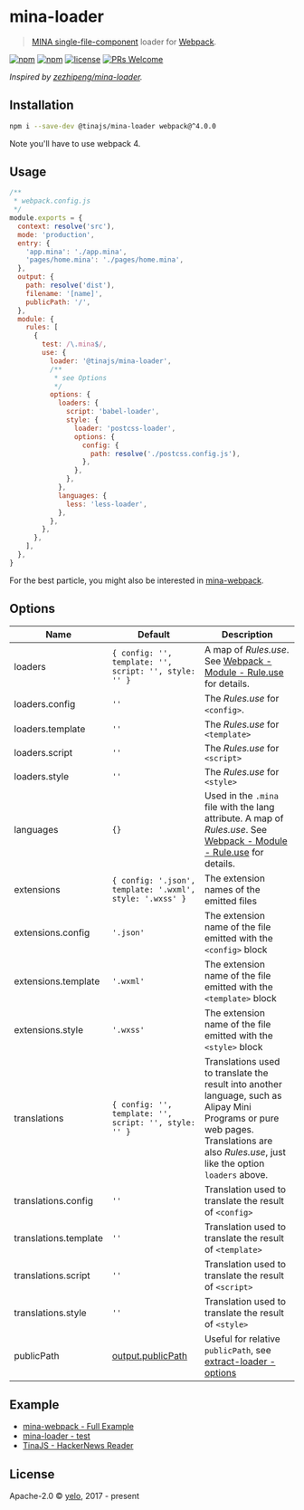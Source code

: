 # mina-loader

> [MINA single-file-component](https://tinajs.github.io/tina/#/guide/package-management-and-build-tools) loader for [Webpack](https://webpack.js.org/).

[![npm](https://img.shields.io/npm/v/@tinajs/mina-loader.svg?style=flat-square)](https://www.npmjs.com/package/@tinajs/mina-loader)
[![npm](https://img.shields.io/npm/dw/@tinajs/mina-loader.svg?style=flat-square)](https://www.npmjs.com/package/@tinajs/mina-loader)
[![license](https://img.shields.io/npm/l/@tinajs/mina-loader.svg?style=flat-square)](./LICENSE)
[![PRs Welcome](https://img.shields.io/badge/PRs-welcome-brightgreen.svg?style=flat-square)](http://makeapullrequest.com)

_Inspired by [zezhipeng/mina-loader](https://github.com/zezhipeng/mina-loader)._

## Installation

```bash
npm i --save-dev @tinajs/mina-loader webpack@^4.0.0
```

Note you'll have to use webpack 4.

## Usage

```javascript
/**
 * webpack.config.js
 */
module.exports = {
  context: resolve('src'),
  mode: 'production',
  entry: {
    'app.mina': './app.mina',
    'pages/home.mina': './pages/home.mina',
  },
  output: {
    path: resolve('dist'),
    filename: '[name]',
    publicPath: '/',
  },
  module: {
    rules: [
      {
        test: /\.mina$/,
        use: {
          loader: '@tinajs/mina-loader',
          /**
           * see Options
           */
          options: {
            loaders: {
              script: 'babel-loader',
              style: {
                loader: 'postcss-loader',
                options: {
                  config: {
                    path: resolve('./postcss.config.js'),
                  },
                },
              },
            },
            languages: {
              less: 'less-loader',
            },
          },
        },
      },
    ],
  },
}
```

For the best particle, you might also be interested in [mina-webpack](https://github.com/tinajs/mina-webpack/).

## Options

| Name                  | Default                                                                             | Description                                                                                                                                                                               |
| --------------------- | ----------------------------------------------------------------------------------- | ----------------------------------------------------------------------------------------------------------------------------------------------------------------------------------------- |
| loaders               | `{ config: '', template: '', script: '', style: '' }`                               | A map of _Rules.use_. See [Webpack - Module - Rule.use](https://webpack.js.org/configuration/module/#rule-use) for details.                                                               |
| loaders.config        | `''`                                                                                | The _Rules.use_ for `<config>`.                                                                                                                                                           |
| loaders.template      | `''`                                                                                | The _Rules.use_ for `<template>`                                                                                                                                                          |
| loaders.script        | `''`                                                                                | The _Rules.use_ for `<script>`                                                                                                                                                            |
| loaders.style         | `''`                                                                                | The _Rules.use_ for `<style>`                                                                                                                                                             |
| languages             | `{}`                                                                                | Used in the `.mina` file with the lang attribute. A map of _Rules.use_. See [Webpack - Module - Rule.use](https://webpack.js.org/configuration/module/#rule-use) for details.             |
| extensions            | `{ config: '.json', template: '.wxml', style: '.wxss' }`                            | The extension names of the emitted files                                                                                                                                                  |
| extensions.config     | `'.json'`                                                                           | The extension name of the file emitted with the `<config>` block                                                                                                                          |
| extensions.template   | `'.wxml'`                                                                           | The extension name of the file emitted with the `<template>` block                                                                                                                        |
| extensions.style      | `'.wxss'`                                                                           | The extension name of the file emitted with the `<style>` block                                                                                                                           |
| translations          | `{ config: '', template: '', script: '', style: '' }`                               | Translations used to translate the result into another language, such as Alipay Mini Programs or pure web pages. Translations are also _Rules.use_, just like the option `loaders` above. |
| translations.config   | `''`                                                                                | Translation used to translate the result of `<config>`                                                                                                                                    |
| translations.template | `''`                                                                                | Translation used to translate the result of `<template>`                                                                                                                                  |
| translations.script   | `''`                                                                                | Translation used to translate the result of `<script>`                                                                                                                                    |
| translations.style    | `''`                                                                                | Translation used to translate the result of `<style>`                                                                                                                                     |
| publicPath            | [output.publicPath](https://webpack.js.org/configuration/output/#output-publicpath) | Useful for relative `publicPath`, see [extract-loader - options](https://github.com/peerigon/extract-loader#options)                                                                      |

## Example

- [mina-webpack - Full Example](https://github.com/tinajs/mina-webpack/tree/master/example)
- [mina-loader - test](https://github.com/tinajs/mina-webpack/tree/master/packages/mina-loader/test)
- [TinaJS - HackerNews Reader](https://github.com/tinajs/tina-hackernews)

## License

Apache-2.0 &copy; [yelo](https://github.com/imyelo), 2017 - present
